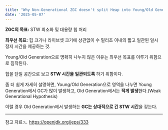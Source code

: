 ```yaml
---
title: "Why Non-Generational ZGC doesn't split Heap into Young/Old Generations"
date: '2025-05-07'
---
```


**ZGC의 목표:** STW 최소화 및 대용량 힙 처리

**최우선 목표:** 힙 크기나 라이브셋 크기에 상관없이 수 밀리초 이내의 짧고 일관된 일시 정지 시간을 제공하는 것.

Young/Old Generation으로 명확히 나누지 않은 이유는 최우선 목표를 이루기 위함으로 짐작된다. 

힙을 단일 공간으로 보고 **STW 시간을 일관되도록** 하기 위함이다.

좀 더 쉽게 자세히 설명하면, Young/Old Generation으로 영역을 나누면 Young Generation에서 GC가 많이 발생하고, Old Generation에서는 **적게 발생**한다.(Weak Generational Hypothesis)

이럴 경우 Old Generation에서 발생하는 **GC는 상대적으로 긴 STW 시간**을 갖는다. 

---

참고 자료:ㄴ
https://openjdk.org/jeps/333